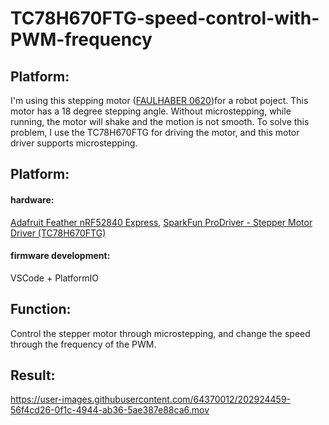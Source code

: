 # TC78H670FTG-speed-control-with-PWM-frequency

## Platform:
I'm using this stepping motor ([FAULHABER 0620](https://www.faulhaber.com/en/products/series/dm0620/))for a robot poject. This motor has a 18 degree stepping angle. Without microstepping, while running, the motor will shake and the motion is not smooth. To solve this problem, I use the TC78H670FTG for driving the motor, and this motor driver supports microstepping.

## Platform:
#### hardware:
[Adafruit Feather nRF52840 Express](https://www.adafruit.com/product/4062),
[SparkFun ProDriver - Stepper Motor Driver (TC78H670FTG)](https://www.sparkfun.com/products/16836)

#### firmware development:
VSCode + PlatformIO

## Function:
Control the stepper motor through microstepping, and change the speed through the frequency of the PWM.

## Result:


https://user-images.githubusercontent.com/64370012/202924459-56f4cd26-0f1c-4944-ab36-5ae387e88ca6.mov

